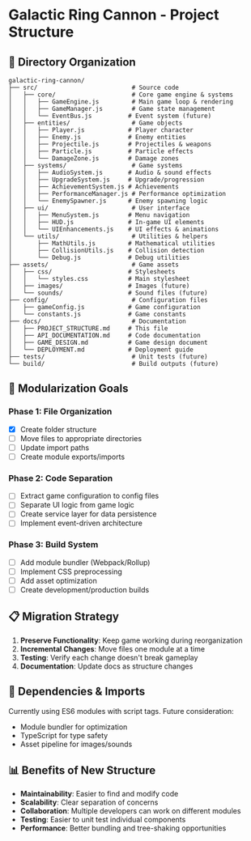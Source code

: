 # Galactic Ring Cannon - Project Structure

## 📁 Directory Organization

```
galactic-ring-cannon/
├── src/                          # Source code
│   ├── core/                     # Core game engine & systems
│   │   ├── GameEngine.js         # Main game loop & rendering
│   │   ├── GameManager.js        # Game state management
│   │   └── EventBus.js          # Event system (future)
│   ├── entities/                 # Game objects
│   │   ├── Player.js            # Player character
│   │   ├── Enemy.js             # Enemy entities
│   │   ├── Projectile.js        # Projectiles & weapons
│   │   ├── Particle.js          # Particle effects
│   │   └── DamageZone.js        # Damage zones
│   ├── systems/                  # Game systems
│   │   ├── AudioSystem.js       # Audio & sound effects
│   │   ├── UpgradeSystem.js     # Upgrade/progression
│   │   ├── AchievementSystem.js # Achievements
│   │   ├── PerformanceManager.js # Performance optimization
│   │   └── EnemySpawner.js      # Enemy spawning logic
│   ├── ui/                       # User interface
│   │   ├── MenuSystem.js        # Menu navigation
│   │   ├── HUD.js               # In-game UI elements
│   │   └── UIEnhancements.js    # UI effects & animations
│   └── utils/                    # Utilities & helpers
│       ├── MathUtils.js         # Mathematical utilities
│       ├── CollisionUtils.js    # Collision detection
│       └── Debug.js             # Debug utilities
├── assets/                       # Game assets
│   ├── css/                     # Stylesheets
│   │   └── styles.css           # Main stylesheet
│   ├── images/                  # Images (future)
│   └── sounds/                  # Sound files (future)
├── config/                       # Configuration files
│   ├── gameConfig.js            # Game configuration
│   └── constants.js             # Game constants
├── docs/                         # Documentation
│   ├── PROJECT_STRUCTURE.md     # This file
│   ├── API_DOCUMENTATION.md     # Code documentation
│   ├── GAME_DESIGN.md           # Game design document
│   └── DEPLOYMENT.md            # Deployment guide
├── tests/                        # Unit tests (future)
└── build/                        # Build outputs (future)
```

## 🎯 Modularization Goals

### Phase 1: File Organization
- [x] Create folder structure
- [ ] Move files to appropriate directories
- [ ] Update import paths
- [ ] Create module exports/imports

### Phase 2: Code Separation
- [ ] Extract game configuration to config files
- [ ] Separate UI logic from game logic
- [ ] Create service layer for data persistence
- [ ] Implement event-driven architecture

### Phase 3: Build System
- [ ] Add module bundler (Webpack/Rollup)
- [ ] Implement CSS preprocessing
- [ ] Add asset optimization
- [ ] Create development/production builds

## 📋 Migration Strategy

1. **Preserve Functionality**: Keep game working during reorganization
2. **Incremental Changes**: Move files one module at a time
3. **Testing**: Verify each change doesn't break gameplay
4. **Documentation**: Update docs as structure changes

## 🔧 Dependencies & Imports

Currently using ES6 modules with script tags. Future consideration:
- Module bundler for optimization
- TypeScript for type safety
- Asset pipeline for images/sounds

## 📊 Benefits of New Structure

- **Maintainability**: Easier to find and modify code
- **Scalability**: Clear separation of concerns
- **Collaboration**: Multiple developers can work on different modules
- **Testing**: Easier to unit test individual components
- **Performance**: Better bundling and tree-shaking opportunities
